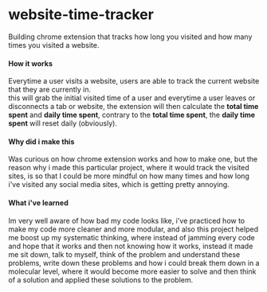 # website-time-tracker

Building chrome extension that tracks how long you visited and how many times you visited a website.

#### How it works

Everytime a user visits a website, users are able to track the current website that they are currently in.  
this will grab the initial visited time of a user and everytime a user leaves or disconnects a tab or website, the extension will then calculate the **total time spent** and **daily time spent**, contrary to the **total time spent**, the **daily time spent** will reset daily (obviously).

#### Why did i make this

Was curious on how chrome extension works and how to make one, but the reason why i made this particular project, where it would track the visited sites, is so that I could be more mindful on how many times and how long i've visited any social media sites, which is getting pretty annoying.

#### What i've learned

Im very well aware of how bad my code looks like, i've practiced how to make my code more cleaner and more modular, and also this project helped me boost up my systematic thinking, where instead of jamming every code and hope that it works and then not knowing how it works, instead it made me sit down, talk to myself, think of the problem and understand these problems, write down these problems and how i could break them down in a molecular level, where it would become more easier to solve and then think of a solution and applied these solutions to the problem.
